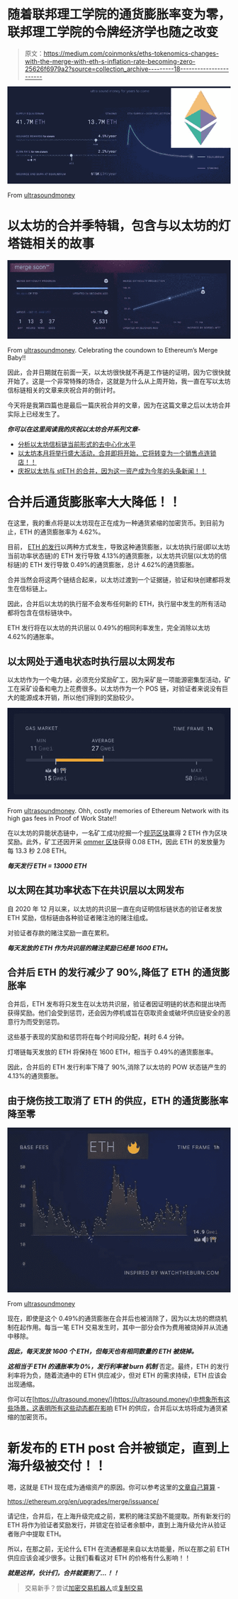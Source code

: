 # 随着联邦理工学院的通货膨胀率变为零，联邦理工学院的令牌经济学也随之改变

> 原文：<https://medium.com/coinmonks/eths-tokenomics-changes-with-the-merge-with-eth-s-inflation-rate-becoming-zero-25626f6979a2?source=collection_archive---------18----------------------->

![](img/31bb085f53b2bb1926b45b9b908c18ca.png)

From [ultrasoundmoney](https://ultrasound.money/)

# 以太坊的合并季特辑，包含与以太坊的灯塔链相关的故事

![](img/34e263ef84f3d0da0f054742024f20cc.png)

From [ultrasoundmoney](https://ultrasound.money/). Celebrating the coundown to Ethereum’s Merge Baby!!

因此，合并日期就在前面一天，以太坊很快就不再是工作链的证明，因为它很快就开始了。这是一个非常特殊的场合，这就是为什么从上周开始，我一直在写以太坊信标链相关的文章来庆祝合并的倒计时。

今天将是我第四篇也是最后一篇庆祝合并的文章，因为在这篇文章之后以太坊合并实际上已经发生了。

***你可以在这里阅读我的庆祝以太坊合并系列文章-***

*   [分析以太坊信标链当前形式的去中心化水平](/coinmonks/analyzing-ethereum-beacon-chains-level-of-decentralization-in-its-current-form-e162e80924e)
*   [以太坊本月将举行盛大活动，合并即将开始，它将转变为一个销售点连锁店！！](/coinmonks/grand-event-this-month-for-ethereum-with-the-merge-happening-soon-transitioning-it-into-a-pos-chain-9683d86ad89b)
*   [庆祝以太坊与 stETH 的合并，因为这一资产成为今年的头条新闻！！](/coinmonks/celebrating-the-ethereum-merge-with-a-steth-story-as-this-asset-made-headlines-this-year-8251338ddc75)

# 合并后通货膨胀率大大降低！！

在这里，我的重点将是以太坊现在正在成为一种通货紧缩的加密货币。到目前为止，ETH 的通货膨胀率为 4.62%。

目前， [ETH 的发行](https://ethereum.org/en/upgrades/merge/issuance/)以两种方式发生，导致这种通货膨胀，以太坊执行层(即以太坊当前功率状态链)的 ETH 发行导致 4.13%的通货膨胀，以太坊共识层(以太坊的信标链)的 ETH 发行导致 0.49%的通货膨胀，总计 4.62%的通货膨胀。

合并当然会将这两个链结合起来，以太坊过渡到一个证据链，验证和块创建都将发生在信标链上。

因此，合并后以太坊的执行层不会发布任何新的 ETH，执行层中发生的所有活动都将包含在信标链块中。

ETH 发行将在以太坊的共识层以 0.49%的相同利率发生，完全消除以太坊 4.62%的通胀率。

## 以太网处于通电状态时执行层以太网发布

以太坊作为一个电力链，必须充分奖励矿工，因为采矿是一项能源密集型活动，矿工在采矿设备和电力上花费很多。以太坊作为一个 POS 链，对验证者来说没有巨大的能源成本开销，所以他们得到的奖励较少。

![](img/42647a1e36001c3e95621116716cd218.png)

From [ultrasoundmoney](https://ultrasound.money/). Ohh, costly memories of Ethereum Network with its high gas fees in Proof of Work State!!

在以太坊的异能状态链中，一名矿工成功挖掘一个[规范区块](https://ethereum.org/en/upgrades/merge/issuance/)赢得 2 ETH 作为区块奖励。此外，矿工还因开采 [ommer 区块](https://ethereum.org/en/upgrades/merge/issuance/)获得 0.08 ETH，因此 ETH 的发放量为每 13.3 秒 2.08 ETH。

***每天发行 ETH = 13000 ETH***

## 以太网在其功率状态下在共识层以太网发布

自 2020 年 12 月以来，以太坊的共识层一直在向证明信标链状态的验证者发放 ETH 奖励，信标链由各种验证者赌注池的赌注组成。

对验证者存款的赌注奖励一直在累积。

***每天发放的 ETH 作为共识层的赌注奖励已经是 1600 ETH。***

## 合并后 ETH 的发行减少了 90%,降低了 ETH 的通货膨胀率

合并后，ETH 发布将只发生在以太坊共识层，验证者因证明链的状态和提出块而获得奖励。他们会受到惩罚，还会因为停机或旨在窃取资金或破坏供应链安全的恶意行为而受到惩罚。

这些基于表现的奖励和惩罚将在每个时间段分配，耗时 6.4 分钟。

灯塔链每天发放的 ETH 将保持在 1600 ETH，相当于 0.49%的通货膨胀率。

因此，合并后的 ETH 发行利率下降了 90%,消除了以太坊的 POW 状态链产生的 4.13%的通货膨胀。

## 由于烧伤技工取消了 ETH 的供应，ETH 的通货膨胀率降至零

![](img/f8a9c64f60ce912e51f8a724692c0e2c.png)

From [ultrasoundmoney](https://ultrasound.money/)

现在，即使是这个 0.49%的通货膨胀在合并后也被消除了，因为以太坊的燃烧机制在起作用。每当一笔 ETH 交易发生时，其中一部分会作为费用被烧掉并从流通中移除。

***因此，每天发放 1600 个 ETH，但每天也有相同数量的 ETH 被烧掉。***

***这相当于 ETH 的通胀率为 0%，发行利率被 burn 机制*** 否定。最终，ETH 的发行利率将为负，随着流通中的 ETH 供应减少，但对 ETH 的需求持续，ETH 应该会出现通缩。

你可以在[https://ultrasound.money/](https://ultrasound.money/)中想象所有这些场景，这表明所有这些动态都在影响 ETH 的供应，合并后以太坊将成为通货紧缩的加密货币。

# 新发布的 ETH post 合并被锁定，直到上海升级被交付！！

嗯，这就是 ETH 现在成为通缩资产的原因。你可以参考这里的[文章自己算算](https://ethereum.org/en/upgrades/merge/issuance/) -

https://ethereum.org/en/upgrades/merge/issuance/

请记住，合并后，在上海升级完成之前，累积的赌注奖励不能提取。所有新发行的 ETH 将作为验证者奖励发行，并锁定在验证者余额中，直到上海升级允许从验证者账户中提取 ETH。

所以，在那之前，无论什么 ETH 在流通都是来自以太坊能量，所以在那之前 ETH 供应应该会减少很多。让我们看看这对 ETH 的价格有什么影响！！

***就是这样，伙计们，合并就要到了…！！***

> 交易新手？尝试[加密交易机器人](/coinmonks/crypto-trading-bot-c2ffce8acb2a)或[复制交易](/coinmonks/top-10-crypto-copy-trading-platforms-for-beginners-d0c37c7d698c)